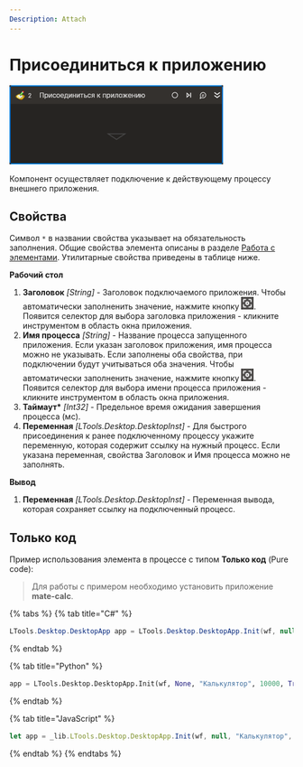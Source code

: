 ```yaml
---
Description: Attach
---
```


# Присоединиться к приложению

![](../../../resources/activities/basic/desktop/attach-activity.png)

Компонент осуществляет подключение к действующему процессу внешнего приложения.

## Свойства

Символ `*` в названии свойства указывает на обязательность заполнения. 
Общие свойства элемента описаны в разделе [Работа с элементами](https://docs.primo-rpa.ru/primo-rpa/primo-studio/process/elements). Утилитарные свойства приведены в таблице ниже.

**Рабочий стол**
1. **Заголовок** *[String]* - Заголовок подключаемого приложения. Чтобы автоматически заполненить значение, нажмите кнопку <img src="../../../resources/activities/basic/desktop/magic-stick.png" alt="" data-size="line">. Появится селектор для выбора заголовка приложения - кликните инструментом в область окна приложения.
1. **Имя процесса** *[String]* - Название процесса запущенного приложения. Если указан заголовок приложения, имя процесса можно не указывать. Если заполнены оба свойства, при подключении будут учитываться оба значения. Чтобы автоматически заполненить значение, нажмите кнопку <img src="../../../resources/activities/basic/desktop/magic-stick.png" alt="" data-size="line">. Появится селектор для выбора имени процесса приложения - кликните инструментом в область окна приложения.
1. **Таймаут\*** *[Int32]* - Предельное время ожидания завершения процесса (мс).  
1. **Переменная** *[LTools.Desktop.DesktopInst]* - Для быстрого присоединения к ранее подключенному процессу укажите переменную, которая содержит ссылку на нужный процесс. Если указана переменная, свойства Заголовок и Имя процесса можно не заполнять.

**Вывод**
1. **Переменная** *[LTools.Desktop.DesktopInst]* - Переменная вывода, которая сохраняет ссылку на подключенный процесс.

## Только код  
Пример использования элемента в процессе с типом **Только код** (Pure code):
> Для работы с примером необходимо установить приложение **mate-calc**.

{% tabs %}
{% tab title="C#" %}
```csharp
LTools.Desktop.DesktopApp app = LTools.Desktop.DesktopApp.Init(wf, null, "Калькулятор", 10000, true, LTools.Desktop.Model.DesktopTypes.UIAUTOMATION);
```
{% endtab %}

{% tab title="Python" %}
```python
app = LTools.Desktop.DesktopApp.Init(wf, None, "Калькулятор", 10000, True, LTools.Desktop.Model.DesktopTypes.UIAUTOMATION)
```
{% endtab %}

{% tab title="JavaScript" %}
```javascript
let app = _lib.LTools.Desktop.DesktopApp.Init(wf, null, "Калькулятор", 10000, true, LTools.Desktop.Model.DesktopTypes.UIAUTOMATION);
```
{% endtab %}
{% endtabs %}

